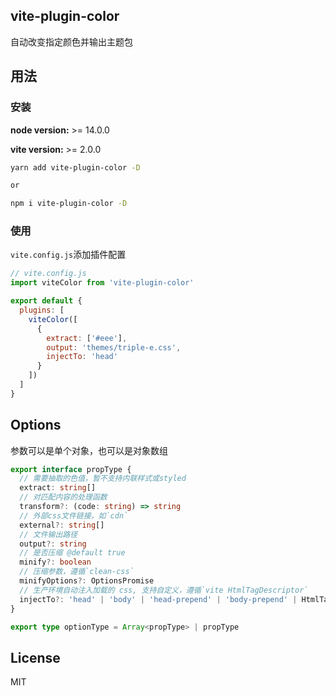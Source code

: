 <h2 align="left">vite-plugin-color</h2>

<p align="left">自动改变指定颜色并输出主题包</p>

## 用法

### 安装

**node version:** >= 14.0.0

**vite version:** >= 2.0.0

```bash
yarn add vite-plugin-color -D

or

npm i vite-plugin-color -D
```

### 使用

`vite.config.js`添加插件配置
```javascript
// vite.config.js
import viteColor from 'vite-plugin-color'

export default {
  plugins: [
    viteColor([
      {
        extract: ['#eee'],
        output: 'themes/triple-e.css',
        injectTo: 'head'
      }
    ])
  ]
}
```

## Options

参数可以是单个对象，也可以是对象数组

```ts
export interface propType {
  // 需要抽取的色值，暂不支持内联样式或styled
  extract: string[]
  // 对匹配内容的处理函数
  transform?: (code: string) => string
  // 外部css文件链接，如`cdn`
  external?: string[]
  // 文件输出路径
  output?: string
  // 是否压缩 @default true
  minify?: boolean
  // 压缩参数，遵循`clean-css`
  minifyOptions?: OptionsPromise
  // 生产环境自动注入加载的 css, 支持自定义，遵循`vite HtmlTagDescriptor`
  injectTo?: 'head' | 'body' | 'head-prepend' | 'body-prepend' | HtmlTagDescriptor
}

export type optionType = Array<propType> | propType
```

## License

MIT
